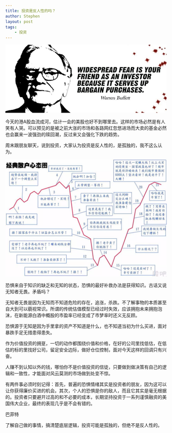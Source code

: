 ```yaml
---
title: 投资是反人性的吗？
author: Stephen
layout: post
tags:
    - 投资
---
```


<img src="/assets/imgs/202103141.jpeg" alt="" class="headimg" />

今天的港A股血流成河，估计一会的美股也好不到哪里去。这样的市场必然是有人笑有人哭。可以预见的是被之前大涨的市场和各路网红忽悠进场而大卖的基金必然也会赢来一波强劲的赎回潮，反过来又会强化下跌的趋势。



周末跟朋友聊天，说到投资，大家认为投资是反人性的，是孤独的，我不这么认为。

<!--more-->

![](/assets/imgs/202103142.webp)


恐惧来自于知识的缺乏和无知的状态，恐惧的最好补救办法是获得知识。古话又说无知者无畏。矛盾吗？



无知者无畏是因为无知而不知道危险的存在，追涨，杀跌。不了解事物的本质甚至自大到可以藐视常识。所谓的传统估值模型已经过时失效，应该拥抱未来拥抱泡沫，在新能源白酒中概股的市盈率已经变成了市梦率时还义无反顾。



恐惧源于无知是因为手里拿的资产不知道是什么，也不知道当初为什么买进，面对暴跌手足无措患得患失。



作为价值投资的拥趸，一切的动作都围绕价值和价格，在好的公司里找低估，在低估的标的里找好公司，留足安全边际，做好仓位控制，面对今天这样的回调只有兴奋。



人赚不到认知以外的钱，哪怕你不是价值投资的信徒，只要做到做决策有自己的逻辑和一致性，才能面对风云莫测的市场做到处变不惊。



有两件事必须时刻记得：首先，普遍的恐惧情绪其实是投资者的朋友，因为这可以让你获得廉价买进的机会。其次，个人的恐惧是你的敌人，而且它其实是毫无根据的。投资者只要避开过高的和不必要的成本，长期坚持投资于一系列谨慎融资的美国伟大企业，最终的表现几乎是不会有错的。

巴菲特


了解自己做的事情，搞清楚底层逻辑，投资可能是孤独的，但绝不是反人性的。